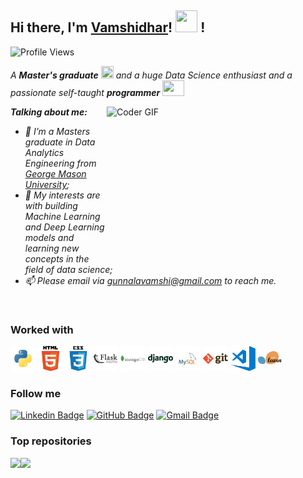 ## Hi there, I'm [Vamshidhar](https://vamshi4067.github.io/)! <img src="https://raw.githubusercontent.com/TheDudeThatCode/TheDudeThatCode/master/Assets/Hi.gif" width=35 height=35> !

![Profile Views](https://komarev.com/ghpvc/?username=vamshi4067&style=flat-square)

<p>
  <em>
    A <b>Master's graduate</b> <img src="https://raw.githubusercontent.com/TheDudeThatCode/TheDudeThatCode/master/Assets/Medal.gif" width=20 height=20> and a huge Data Science enthusiast and a passionate self-taught <b>programmer</b> <img src="https://raw.githubusercontent.com/TheDudeThatCode/TheDudeThatCode/master/Assets/Developer.gif" width=35 height=25>
  </em>
 </p>

<img align="right" alt="Coder GIF" height=250 width=350 src="https://magiccopy.xyz/assets/images/hadder.gif" />

<em>

**Talking about me:**

- 💼 I’m a Masters graduate in Data Analytics Engineering from [George Mason University](https://www2.gmu.edu/);
- 🤔 My interests are with building Machine Learning and Deep Learning models and learning new concepts in the field of data science;
- 📫 Please email via gunnalavamshi@gmail.com to reach me.
<br/>
</em>

### Worked with

<code><img height="40" src="https://raw.githubusercontent.com/github/explore/80688e429a7d4ef2fca1e82350fe8e3517d3494d/topics/python/python.png" title="python"></code>
<code><img height="40" src="https://raw.githubusercontent.com/github/explore/80688e429a7d4ef2fca1e82350fe8e3517d3494d/topics/html/html.png" title="html"></code>
<code><img height="40" src="https://raw.githubusercontent.com/github/explore/80688e429a7d4ef2fca1e82350fe8e3517d3494d/topics/css/css.png" title="css"></code>
<code><img height="40" src="https://raw.githubusercontent.com/github/explore/80688e429a7d4ef2fca1e82350fe8e3517d3494d/topics/flask/flask.png" title="flask"></code>
<code><img height="40" src="https://raw.githubusercontent.com/github/explore/80688e429a7d4ef2fca1e82350fe8e3517d3494d/topics/mongodb/mongodb.png" title="mongodb"></code>
<code><img height="40" src="https://raw.githubusercontent.com/github/explore/80688e429a7d4ef2fca1e82350fe8e3517d3494d/topics/django/django.png" title="django"></code>
<code><img height="40" src="https://raw.githubusercontent.com/github/explore/80688e429a7d4ef2fca1e82350fe8e3517d3494d/topics/mysql/mysql.png" title="mysql"></code>
<code><img height="40" src="https://raw.githubusercontent.com/github/explore/80688e429a7d4ef2fca1e82350fe8e3517d3494d/topics/git/git.png" title="git"></code>
<code><img height="40" src="https://raw.githubusercontent.com/github/explore/80688e429a7d4ef2fca1e82350fe8e3517d3494d/topics/visual-studio-code/visual-studio-code.png" title="vscode"></code>
<code><img height="40" src="https://raw.githubusercontent.com/github/explore/80688e429a7d4ef2fca1e82350fe8e3517d3494d/topics/scikit-learn/scikit-learn.png" title="sklearn"></code>


### Follow me

[![Linkedin Badge](https://img.shields.io/badge/-Vamshidhar%20Lal-blue?style=flat-circle&logo=Linkedin&logoColor=white&link=https://www.linkedin.com/in/vamshidhar-g/)](https://www.linkedin.com/in/vamshidhar-g/) [![GitHub Badge](https://img.shields.io/badge/-@Vamshi4067-24292e?style=flat-circle&labelColor=24292e&logo=github&logoColor=white&link=https://github.com/vamshi4067)](https://github.com/vamshi4067) [![Gmail Badge](https://img.shields.io/badge/-gunnalavamshi-d54b3d?style=flat-circle&labelColor=d54b3d&logo=gmail&logoColor=white&link=mailto:gunnalavamshi@gmail.com)](mailto:gunnalavamshi@gmail.com)

### Top repositories

<p align="center">

<a href="https://github.com/vamshi4067/IPL-Cricket-Score-Prediction">
  <img align="left" src="https://github-readme-stats.vercel.app/api/pin/?username=Vamshi4067&repo=IPL-Cricket-Score-Prediction_color=fff&icon_color=79ff97&text_color=9f9f9f&bg_color=151515" />
</a>

</p>

<p align="center">

<a href="https://github.com/vamshi4067/Heroku_Car_Prediction">
  <img align="left" src="https://github-readme-stats.anuraghazra1.vercel.app/api/pin/?username=Vamshi4067&repo=Heroku_Car_Prediction_color=fff&icon_color=79ff97&text_color=9f9f9f&bg_color=151515" />
</a>

</p>
